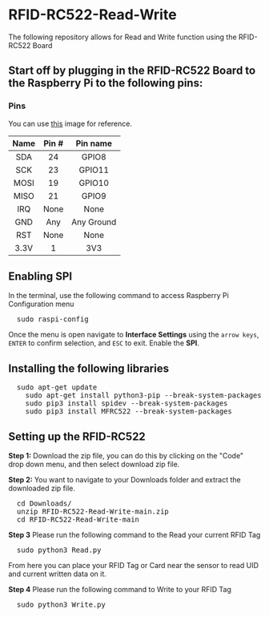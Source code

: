 # RFID-RC522-Read-Write
The following repository allows for Read and Write function using the RFID-RC522 Board

## Start off by plugging in the RFID-RC522 Board to the Raspberry Pi to the following pins:

### Pins
You can use [this](http://i.imgur.com/y7Fnvhq.png) image for reference.

| Name | Pin # | Pin name   |
|:------:|:-------:|:------------:|
| SDA  | 24    | GPIO8      |
| SCK  | 23    | GPIO11     |
| MOSI | 19    | GPIO10     |
| MISO | 21    | GPIO9      |
| IRQ  | None  | None       |
| GND  | Any   | Any Ground |
| RST  | None  | None       |
| 3.3V | 1     | 3V3        |


## Enabling SPI
In the terminal, use the following command to access Raspberry Pi Configuration menu
<pre>
  sudo raspi-config
</pre>
Once the menu is open navigate to **Interface Settings** using the `arrow keys`, `ENTER` to confirm selection, and `ESC` to exit. Enable the **SPI**. 


## Installing the following libraries

<pre>
  sudo apt-get update
    sudo apt-get install python3-pip --break-system-packages
    sudo pip3 install spidev --break-system-packages
    sudo pip3 install MFRC522 --break-system-packages
</pre>

## Setting up the RFID-RC522
**Step 1:** Download the zip file, you can do this by clicking on the "Code" drop down menu, and then select download zip file.

**Step 2:** You want to navigate to your Downloads folder and extract the downloaded zip file. 

<pre>
  cd Downloads/
  unzip RFID-RC522-Read-Write-main.zip
  cd RFID-RC522-Read-Write-main
</pre>

**Step 3** Please run the following command to the Read your current RFID Tag

<pre>
  sudo python3 Read.py
</pre>

From here you can place your RFID Tag or Card near the sensor to read UID and current written data on it.

**Step 4** Please run the following command to Write to your RFID Tag

<pre>
  sudo python3 Write.py
</pre>

